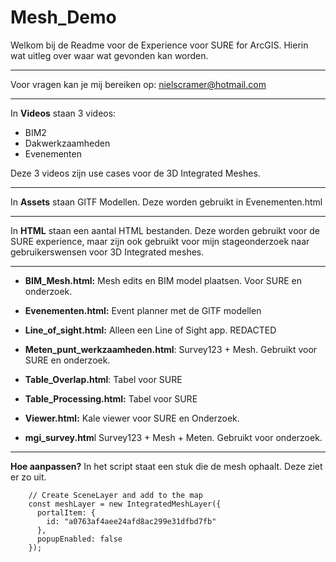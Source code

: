 # Mesh_Demo

Welkom bij de Readme voor de Experience voor SURE for ArcGIS. Hierin wat uitleg over waar wat gevonden kan worden. 

----------------------------------------------------------------------------------------------------

Voor vragen kan je mij bereiken op:
nielscramer@hotmail.com

----------------------------------------------------------------------------------------------------

In **Videos** staan 3 videos: 

- BIM2
- Dakwerkzaamheden
- Evenementen

Deze 3 videos zijn use cases voor de 3D Integrated Meshes. 

----------------------------------------------------------------------------------------------------

In **Assets** staan GlTF Modellen. Deze worden gebruikt in Evenementen.html

----------------------------------------------------------------------------------------------------

In **HTML** staan een aantal HTML bestanden. Deze worden gebruikt voor de SURE experience, maar zijn
ook gebruikt voor mijn stageonderzoek naar gebruikerswensen voor 3D Integrated meshes. 

---------------------------------------------------------------------------------------------------

- **BIM_Mesh.html:**			Mesh edits en BIM model plaatsen. Voor SURE en onderzoek.

- **Evenementen.html:**		Event planner met de GlTF modellen

- **Line_of_sight.html:**		Alleen een Line of Sight app. REDACTED

- **Meten_punt_werkzaamheden.html**:		Survey123 + Mesh. Gebruikt voor SURE en onderzoek.


- **Table_Overlap.html**:		Tabel voor SURE

- **Table_Processing.html:**		Tabel voor SURE

- **Viewer.html:**			Kale viewer voor SURE en Onderzoek.

- **mgi_survey.htm**l			Survey123 + Mesh + Meten. Gebruikt voor onderzoek.

----------------------------------------------------------------------------------------------------

**Hoe aanpassen?**
In het script staat een stuk die de mesh ophaalt. Deze ziet er zo uit. 

        // Create SceneLayer and add to the map
        const meshLayer = new IntegratedMeshLayer({
          portalItem: {
            id: "a0763af4aee24afd8ac299e31dfbd7fb"
          },
          popupEnabled: false
        });
